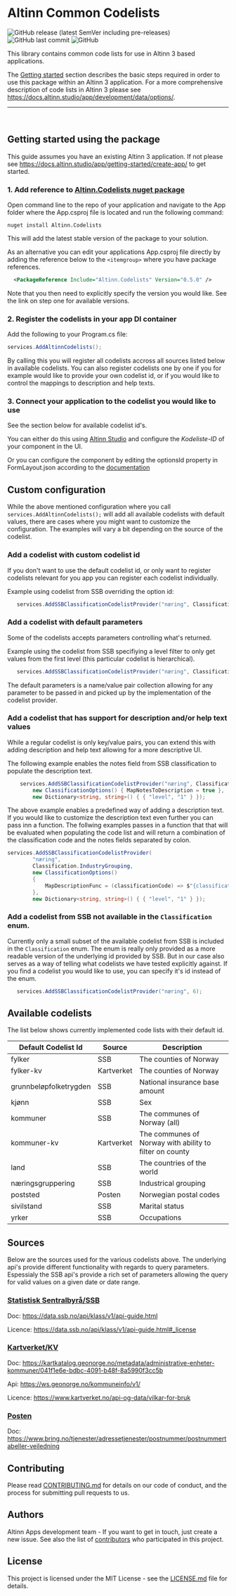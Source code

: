 # Altinn Common Codelists
![GitHub release (latest SemVer including pre-releases)](https://img.shields.io/github/v/release/altinn/codelists-lib-dotnet)
![GitHub last commit](https://img.shields.io/github/last-commit/altinn/codelists-lib-dotnet)
![GitHub](https://img.shields.io/github/license/altinn/codelists-lib-dotnet)

This library contains common code lists for use in Altinn 3 based applications. 

The [Getting started](#getting-started) section describes the basic steps required in order to use this package within an Altinn 3 application. For a more comprehensive description of code lists in Altinn 3 please see https://docs.altinn.studio/app/development/data/options/.
<hr>
<br/>  

## Getting started using the package

This guide assumes you have an existing Altinn 3 application. If not please see https://docs.altinn.studio/app/getting-started/create-app/ to get started.

### 1. Add reference to [Altinn.Codelists nuget package](https://www.nuget.org/packages/Altinn.Codelists)  
   Open command line to the repo of your application and navigate to the App folder where the App.csproj file is located and run the following command:

   ```shell
   nuget install Altinn.Codelists
   ```
   This will add the latest stable version of the package to your solution.

   As an alternative you can edit your applications App.csproj file directly by adding the reference below to the `<itemgroup>` where you have package references. 
   ```xml
     <PackageReference Include="Altinn.Codelists" Version="0.5.0" />     
   ```
   Note that you then need to explicitly specify the version you would like. See the link on step one for available versions.

### 2. Register the codelists in your app DI container  
   Add the following to your Program.cs file:
   ```csharp
   services.AddAltinnCodelists();
   ```
   By calling this you will register all codelists accross all sources listed below in available codelists. You can also register codelists one by one if you for example would like to provide your own codelist id, or if you would like to control the mappings to description and help texts.

### 3. Connect your application to the codelist you would like to use  
   See the section below for available codelist id's.

   You can either do this using [Altinn Studio](https://altinn.studio) and configure the *Kodeliste-ID* of your component in the UI.

   Or you can configure the component by editing the optionsId property in FormLayout.json according to the [documentation](https://docs.altinn.studio/app/development/data/options/#connect-the-component-to-options-code-list) 

## Custom configuration
While the above mentioned configuration where you call `services.AddAltinnCodelists();` will add all available codelists with default values, there are cases where you might want to customize the configuration. The examples will vary a bit depending on the source of the codelist.

### Add a codelist with custom codelist id
If you don't want to use the default codelist id, or only want to register codelists relevant for you app you can register each codelist individually.

Example using codelist from SSB overriding the option id:
```csharp
   services.AddSSBClassificationCodelistProvider("næring", Classification.IndustryGrouping);
```

### Add a codelist with default parameters
Some of the codelists accepts parameters controlling what's returned.

Example using the codelist from SSB specifiying a level filter to only get values from the first level (this particular codelist is hierarchical).

```csharp
   services.AddSSBClassificationCodelistProvider("næring", Classification.IndustryGrouping, new Dictionary<string, string>() { { "level", "1" } });
```
The default parameters is a name/value pair collection allowing for any parameter to be passed in and picked up by the implementation of the codelist provider.

### Add a codelist that has support for description and/or help text values
While a regular codelist is only key/value pairs, you can extend this with adding description and help text allowing for a more descriptive UI.

The following example enables the notes field from SSB classification to populate the description text.

```csharp
    services.AddSSBClassificationCodelistProvider("næring", Classification.IndustryGrouping,
        new ClassificationOptions() { MapNotesToDescription = true },
        new Dictionary<string, string>() { { "level", "1" } });
```
The above example enables a predefined way of adding a description text. If you would like to customize the description text even further you can pass inn a function.
The follwing examples passes in a function that that will be evaluated when populating the code list and will return a combination of the classification code and the notes fields separated by colon.

```csharp
services.AddSSBClassificationCodelistProvider(
        "næring",
        Classification.IndustryGrouping,
        new ClassificationOptions() 
        { 
            MapDescriptionFunc = (classificationCode) => $"{classificationCode.Code}: {classificationCode.Notes}" 
        },
        new Dictionary<string, string>() { { "level", "1" } });
```

### Add a codelist from SSB not available in the `Classification` enum.
Currently only a small subset of the available codelist from SSB is included in the `Classification` enum. The enum is really only provided as a more readable version of the underlying id provided by SSB. But in our case also serves as a way of telling what codelists we have tested explicitly against. If you find a codelist you would like to use, you can specify it's id instead of the enum.

```csharp
   services.AddSSBClassificationCodelistProvider("næring", 6);
```


## Available codelists
The list below shows currently implemented code lists with their default id.

| Default Codelist Id      | Source       | Description                                               |
|------------------------- | ------------ | --------------------------------------------------------- |
| fylker                   | SSB          | The counties of Norway                                    |
| fylker-kv                | Kartverket   | The counties of Norway                                    |
| grunnbeløpfolketrygden   | SSB          | National insurance base amount                            |
| kjønn                    | SSB          | Sex                                                       |
| kommuner                 | SSB          | The communes of Norway (all)                              |
| kommuner-kv              | Kartverket   | The communes of Norway with ability to filter on county   |
| land                     | SSB          | The countries of the world                                |
| næringsgruppering        | SSB          | Industrical grouping                                      |
| poststed                 | Posten       | Norwegian postal codes                                              |
| sivilstand               | SSB          | Marital status                                            |
| yrker                    | SSB          | Occupations                                               |



## Sources
Below are the sources used for the various codelists above. The underlying api's provide different functionality with regards to query parameters. Espessialy the SSB api's provide a rich set of parameters allowing the query for valid values on a given date or date range.

### [Statistisk Sentralbyrå/SSB](https://www.ssb.no/)
Doc: https://data.ssb.no/api/klass/v1/api-guide.html

Licence: https://data.ssb.no/api/klass/v1/api-guide.html#_license

### [Kartverket/KV](https://www.kartverket.no/)
Doc: https://kartkatalog.geonorge.no/metadata/administrative-enheter-kommuner/041f1e6e-bdbc-4091-b48f-8a5990f3cc5b

Api: https://ws.geonorge.no/kommuneinfo/v1/

Licence: https://www.kartverket.no/api-og-data/vilkar-for-bruk

### [Posten](https://www.bring.no)
Doc: https://www.bring.no/tjenester/adressetjenester/postnummer/postnummertabeller-veiledning

## Contributing
Please read [CONTRIBUTING.md](CONTRIBUTING.md) for details on our code of conduct, and the process for submitting pull requests to us.
## Authors
Altinn Apps development team - If you want to get in touch, just create a new issue.
See also the list of [contributors](https://github.com/Altinn/codelists-lib-dotnet/graphs/contributors) who participated in this project.
## License
This project is licensed under the MIT License - see the [LICENSE.md](LICENSE.md) file for details.